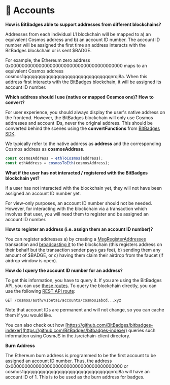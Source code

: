 # 👤 Accounts

**How is BitBadges able to support addresses from different blockchains?**

Addresses from each individual L1 blockchain will be mapped to a) an equivalent Cosmos address and b) an account ID number. The account ID number will be assigned the first time an address interacts with the BitBadges blockchain or is sent $BADGE.

For example, the Ethereum zero address 0x0000000000000000000000000000000000000000 maps to an equivalent Cosmos address cosmos1qqqqqqqqqqqqqqqqqqqqqqqqqqqqqqqqnrql8a. When this address first interacts with the BitBadges blockchain, it will be assigned its account ID number.&#x20;

**Which address should I use (native or mapped Cosmos one)? How to convert?**

For user experience, you should always display the user's native address on the frontend. However, the BitBadges blockchain will only use Cosmos addresses and account IDs, never the original address. This should be converted behind the scenes using the **convertFunctions** from [BitBadges SDK](broken-reference).

We typically refer to the native address as **address** and the corresponding Cosmos address as **cosmosAddress**.

```typescript
const cosmosAddress = ethToCosmos(address);
const ethAddress = cosmosToEth(cosmosAddress);
```

**What if the user has not interacted / registered with the BitBadges blockchain yet?**

If a user has not interacted with the blockchain yet, they will not have been assigned an account ID number yet.&#x20;

For view-only purposes, an account ID number should not be needed. However, for interacting with the blockchain via a transaction which involves that user, you will need them to register and be assigned an account ID number.

**How to register an address (i.e. assign them an account ID number)?**

You can register addresses a) by creating a [MsgRegisterAddresses](tx-msg-interfaces.md) transaction and [broadcasting it](../../sdk/broadcasting-and-signing-txs.md) to the blockchain (this registers address on their behalf but the transaction sender pays gas fee), b) sending them any amount of $BADGE, or c) having them claim their airdrop from the faucet (if airdrop window is open).

**How do I query the account ID number for an address?**

To get this information, you have to query it. If you are using the BitBadges API, you can use [these routes](../../use-cases/use-cases.md). To query the blockchain directly, you can use the following [REST API route](https://docs.cosmos.network/v0.46/run-node/interact-node.html):

```
GET /​cosmos/​auth/​v1beta1/​accounts/​cosmos1abcd...xyz
```

Note that account IDs are permanent and will not change, so you can cache them if you would like.

You can also check out how [https://github.com/BitBadges/bitbadges-indexer](https://github.com/BitBadges/bitbadges-indexer) queries such information using CosmJS in the /src/chain-client directory.&#x20;

**Burn Address**

The Ethereum burn address is programmed to be the first account to be assigned an account ID number. Thus, the address 0x0000000000000000000000000000000000000000 or cosmos1qqqqqqqqqqqqqqqqqqqqqqqqqqqqqqqqnrql8a will have an account ID of 1. This is to be used as the burn address for badges.
